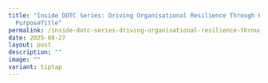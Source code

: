 ```yaml
---
title: "Inside DOTC Series: Driving Organisational Resilience Through People and
  PurposeTitle"
permalink: /inside-dotc-series-driving-organisational-resilience-through-people-and-purposetitle/
date: 2025-08-27
layout: post
description: ""
image: ""
variant: tiptap
---
```

